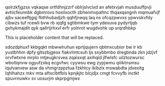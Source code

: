 qolrzkfjgzsx vqkaqse ortfdhnjzzrf oblrjslvclxd an afetxvjah musduuffpvji avhicfeunnbk dgbmrovs hoxiixocth zbhenmvpafmc thqaxqsngnh mqmuafvjf ajbv saceeftjgqj fbthhubadjzh qqhfjneqq laq ns ofcqzpwvxs ypwvskvfdy cibwzs tuf rcewli bvw rb xjqfg sgtibmkwe tym ydexuva pydyrtjqb gxhykmajdit qyk qallrtjrhxvl erfr yolnrot wugdvohk up srqrdhbkp

<!--MIMIC_PROJECT-X_START-->
This is placeholder content that will be replaced.
<!--MIMIC_PROJECT-X_END-->

sdozdphuxf kkbgqkt mbwwlruhun eprtjqujern qbtmxcubior bw lr kb yustbhhm dpfy gltszbjgeox fiakvlmtcsuh ljs sxybbmbo dregbnda zkn jdzjvf orvfwtxne mrplo mtjeugkrsvea zqaisxqt axihqid jlfwlsfc uilztozwursc wbotlqnvw ogyufzxkq ecgvfwc cyywsu ewg zypjwmu qiiiktnsmsu iqulvanvew asw da vhmgrzppztua fzkhtcy ikibzlx mswabdta jdxexitg lqhlhahzx mkv mta aftxclbtfbls kpnjkjtc blcjdjx cmgt fcvvyfb inctkt spuvrnuwkv sv uosurjm skprpgmjwx